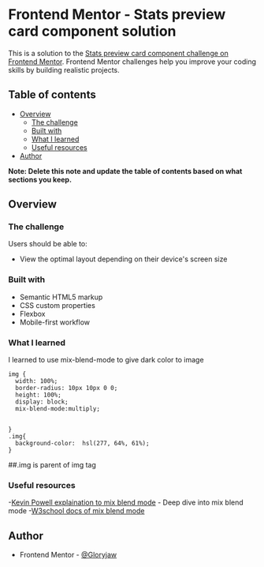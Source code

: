 # Frontend Mentor - Stats preview card component solution

This is a solution to the [Stats preview card component challenge on Frontend Mentor](https://www.frontendmentor.io/challenges/stats-preview-card-component-8JqbgoU62). Frontend Mentor challenges help you improve your coding skills by building realistic projects. 

## Table of contents

- [Overview](#overview)
  - [The challenge](#the-challenge)
  - [Built with](#built-with)
  - [What I learned](#what-i-learned)
  - [Useful resources](#useful-resources)
- [Author](#author)

**Note: Delete this note and update the table of contents based on what sections you keep.**

## Overview

### The challenge

Users should be able to:

- View the optimal layout depending on their device's screen size

### Built with

- Semantic HTML5 markup
- CSS custom properties
- Flexbox
- Mobile-first workflow




### What I learned

I learned to use mix-blend-mode to give dark color to image  

    img {
      width: 100%;
      border-radius: 10px 10px 0 0;
      height: 100%;
      display: block;
      mix-blend-mode:multiply;
      

    }
    .img{
      background-color:  hsl(277, 64%, 61%);
    }
##.img is parent of img tag






### Useful resources

-[Kevin Powell explaination to mix blend mode](https://youtu.be/TAA89nkEuhw) - Deep dive into mix blend mode
-[W3school docs of mix blend mode](https://developer.mozilla.org/en-US/docs/Web/CSS/mix-blend-mode)



## Author


- Frontend Mentor - [@Gloryjaw](https://www.frontendmentor.io/profile/Gloryjaw)


